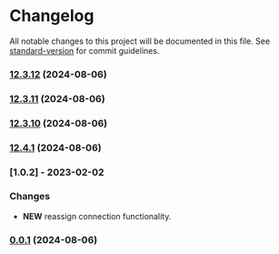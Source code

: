 # Changelog

All notable changes to this project will be documented in this file. See [standard-version](https://github.com/conventional-changelog/standard-version) for commit guidelines.

### [12.3.12](https://github.com/foblex/flow/compare/v12.3.11...v12.3.12) (2024-08-06)

### [12.3.11](https://github.com/foblex/flow/compare/v12.3.10...v12.3.11) (2024-08-06)

### [12.3.10](https://github.com/foblex/flow/compare/v12.4.1...v12.3.10) (2024-08-06)

### [12.4.1](https://github.com/foblex/flow/compare/v0.0.1...v12.4.1) (2024-08-06)



### [1.0.2] - 2023-02-02
### Changes

- **NEW** reassign connection functionality.

### [0.0.1](https://github.com/Foblex/f-flow/compare/v12.4.0...v0.0.1) (2024-08-06)
